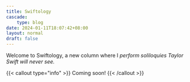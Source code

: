 ```yaml
---
title: Swiftology
cascade:
    type: blog
date: 2024-01-11T18:07:42+08:00
layout: normal
draft: false
---
```


<div class="hx-mt-4"></div>

<p class="hx-mb-12 hx-text-center hx-text-lg hx-text-gray-500 dark:hx-text-gray-400">
    Welcome to Swiftology, a new column where I <i>perform soliloquies Taylor Swift will never see.</i><br>
</p>

{{< callout type="info" >}}
  Coming soon!
{{< /callout >}}

<div class="hx-mt-6"></div>

